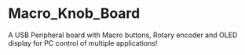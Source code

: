 # Macro_Knob_Board
A USB Peripheral board with Macro buttons, Rotary encoder and OLED display for PC control of multiple applications!
